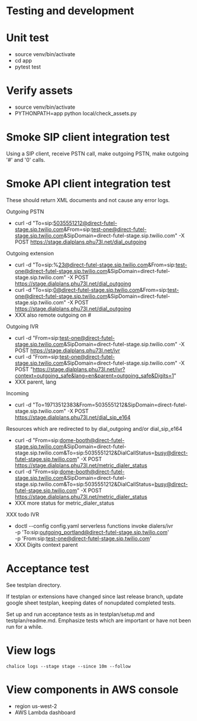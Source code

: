 # Testing and development

# Unit test

- source venv/bin/activate
- cd app
- pytest test

# Verify assets

- source venv/bin/activate
- PYTHONPATH=app python local/check_assets.py

# Smoke SIP client integration test

Using a SIP client, receive PSTN call, make outgoing PSTN, make outgoing '#' and '0' calls.

# Smoke API client integration test

These should return XML documents and not cause any error logs.

Outgoing PSTN
- curl -d "To=sip:5035551212@direct-futel-stage.sip.twilio.com&From=sip:test-one@direct-futel-stage.sip.twilio.com&SipDomain=direct-futel-stage.sip.twilio.com" -X POST https://stage.dialplans.phu73l.net/dial_outgoing

Outgoing extension
- curl -d "To=sip:%23@direct-futel-stage.sip.twilio.com&From=sip:test-one@direct-futel-stage.sip.twilio.com&SipDomain=direct-futel-stage.sip.twilio.com" -X POST https://stage.dialplans.phu73l.net/dial_outgoing
- curl -d "To=sip:0@direct-futel-stage.sip.twilio.com&From=sip:test-one@direct-futel-stage.sip.twilio.com&SipDomain=direct-futel-stage.sip.twilio.com" -X POST https://stage.dialplans.phu73l.net/dial_outgoing
- XXX also remote outgoing on #

Outgoing IVR
- curl -d "From=sip:test-one@direct-futel-stage.sip.twilio.com&SipDomain=direct-futel-stage.sip.twilio.com" -X POST https://stage.dialplans.phu73l.net/ivr
- curl -d "From=sip:test-one@direct-futel-stage.sip.twilio.com&SipDomain=direct-futel-stage.sip.twilio.com" -X POST "https://stage.dialplans.phu73l.net/ivr?context=outgoing_safe&lang=en&parent=outgoing_safe&Digits=1"
- XXX parent, lang

Incoming
- curl -d "To=19713512383&From=5035551212&SipDomain=direct-futel-stage.sip.twilio.com" -X POST https://stage.dialplans.phu73l.net/dial_sip_e164

Resources which are redirected to by dial_outgoing and/or dial_sip_e164
- curl -d "From=sip:dome-booth@direct-futel-stage.sip.twilio.com&SipDomain=direct-futel-stage.sip.twilio.com&To=sip:5035551212&DialCallStatus=busy@direct-futel-stage.sip.twilio.com" -X POST https://stage.dialplans.phu73l.net/metric_dialer_status
- curl -d "From=sip:dome-booth@direct-futel-stage.sip.twilio.com&SipDomain=direct-futel-stage.sip.twilio.com&To=sip:5035551212&DialCallStatus=busy@direct-futel-stage.sip.twilio.com" -X POST https://stage.dialplans.phu73l.net/metric_dialer_status
- XXX more status for metric_dialer_status

XXX todo
IVR
- doctl --config config.yaml serverless functions invoke dialers/ivr \
  -p 'To:sip:outgoing_portland@direct-futel-stage.sip.twilio.com' \
  -p 'From:sip:test-one@direct-futel-stage.sip.twilio.com'
- XXX Digits context parent

# Acceptance test

See testplan directory.

If testplan or extensions have changed since last release branch, update google sheet testplan, keeping dates of nonupdated completed tests.

Set up and run acceptance tests as in testplan/setup.md and testplan/readme.md. Emphasize tests which are important or have not been run for a while.

# View logs

    chalice logs --stage stage --since 10m --follow

# View components in AWS console

- region us-west-2
- AWS Lambda dashboard
